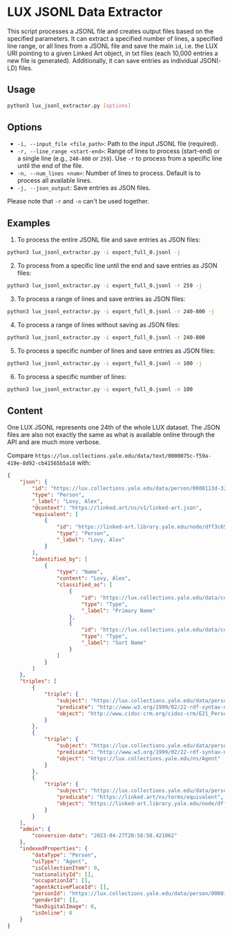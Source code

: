 # LUX JSONL Data Extractor

This script processes a JSONL file and creates output files based on the specified parameters. It can extract a specified number of lines, a specified line range, or all lines from a JSONL file and save the main `id`, i.e. the LUX URI pointing to a given Linked Art object, in txt files (each 10,000 entries a new file is generated). Additionally, it can save entries as individual JSON(-LD) files.

## Usage

```bash
python3 lux_jsonl_extractor.py [options]
```

## Options

- `-i, --input_file <file_path>`: Path to the input JSONL file (required).
- `-r, --line_range <start-end>`: Range of lines to process (start-end) or a single line (e.g., `240-800` or `259`). Use `-r` to process from a specific line until the end of the file.
- `-n, --num_lines <num>`: Number of lines to process. Default is to process all available lines.
- `-j, --json_output`: Save entries as JSON files.

Please note that `-r` and `-n` can't be used together.

## Examples

1. To process the entire JSONL file and save entries as JSON files:

```bash
python3 lux_jsonl_extractor.py -i export_full_0.jsonl -j
```

2. To process from a specific line until the end and save entries as JSON files:

```bash
python3 lux_jsonl_extractor.py -i export_full_0.jsonl -r 259 -j
```

3. To process a range of lines and save entries as JSON files:

```bash
python3 lux_jsonl_extractor.py -i export_full_0.jsonl -r 240-800 -j
```

4. To process a range of lines without saving as JSON files:

```bash
python3 lux_jsonl_extractor.py -i export_full_0.jsonl -r 240-800
```

5. To process a specific number of lines and save entries as JSON files:

```bash
python3 lux_jsonl_extractor.py -i export_full_0.jsonl -n 100 -j
```

6. To process a specific number of lines:

```bash
python3 lux_jsonl_extractor.py -i export_full_0.jsonl -n 100
```

## Content

One LUX JSONL represents one 24th of the whole LUX dataset. The JSON files are also not exactly the same as what is available online through the API and are much more verbose. 

Compare `https://lux.collections.yale.edu/data/text/0000075c-f59a-419e-8d92-cb41565b5a18` with: 

```json
{
    "json": {
        "id": "https://lux.collections.yale.edu/data/person/0000113d-3239-4cc7-a277-f4e701cb3255",
        "type": "Person",
        "_label": "Lovy, Alex",
        "@context": "https://linked.art/ns/v1/linked-art.json",
        "equivalent": [
            {
                "id": "https://linked-art.library.yale.edu/node/dff3c65b-9162-408d-9aac-7f4456a7d586",
                "type": "Person",
                "_label": "Lovy, Alex"
            }
        ],
        "identified_by": [
            {
                "type": "Name",
                "content": "Lovy, Alex",
                "classified_as": [
                    {
                        "id": "https://lux.collections.yale.edu/data/concept/f7ef5bb4-e7fb-443d-9c6b-371a23e717ec",
                        "type": "Type",
                        "_label": "Primary Name"
                    },
                    {
                        "id": "https://lux.collections.yale.edu/data/concept/31497b4e-24ad-47fe-88ad-af2007d7fb5a",
                        "type": "Type",
                        "_label": "Sort Name"
                    }
                ]
            }
        ]
    },
    "triples": [
        {
            "triple": {
                "subject": "https://lux.collections.yale.edu/data/person/0000113d-3239-4cc7-a277-f4e701cb3255",
                "predicate": "http://www.w3.org/1999/02/22-rdf-syntax-ns#type",
                "object": "http://www.cidoc-crm.org/cidoc-crm/E21_Person"
            }
        },
        {
            "triple": {
                "subject": "https://lux.collections.yale.edu/data/person/0000113d-3239-4cc7-a277-f4e701cb3255",
                "predicate": "http://www.w3.org/1999/02/22-rdf-syntax-ns#type",
                "object": "https://lux.collections.yale.edu/ns/Agent"
            }
        },
        {
            "triple": {
                "subject": "https://lux.collections.yale.edu/data/person/0000113d-3239-4cc7-a277-f4e701cb3255",
                "predicate": "https://linked.art/ns/terms/equivalent",
                "object": "https://linked-art.library.yale.edu/node/dff3c65b-9162-408d-9aac-7f4456a7d586"
            }
        }
    ],
    "admin": {
        "conversion-date": "2023-04-27T20:58:58.421062"
    },
    "indexedProperties": {
        "dataType": "Person",
        "uiType": "Agent",
        "isCollectionItem": 0,
        "nationalityId": [],
        "occupationId": [],
        "agentActivePlaceId": [],
        "personId": "https://lux.collections.yale.edu/data/person/0000113d-3239-4cc7-a277-f4e701cb3255",
        "genderId": [],
        "hasDigitalImage": 0,
        "isOnline": 0
    }
}

```





